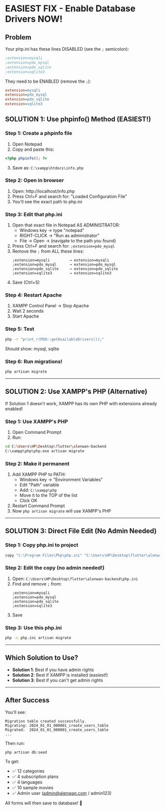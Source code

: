 # EASIEST FIX - Enable Database Drivers NOW!

## Problem
Your php.ini has these lines DISABLED (see the `;` semicolon):
```ini
;extension=mysqli
;extension=pdo_mysql
;extension=pdo_sqlite
;extension=sqlite3
```

They need to be ENABLED (remove the `;`):
```ini
extension=mysqli
extension=pdo_mysql
extension=pdo_sqlite
extension=sqlite3
```

## SOLUTION 1: Use phpinfo() Method (EASIEST!)

### Step 1: Create a phpinfo file
1. Open Notepad
2. Copy and paste this:
```php
<?php phpinfo(); ?>
```
3. Save as: `C:\xampp\htdocs\info.php`

### Step 2: Open in browser
1. Open: http://localhost/info.php
2. Press Ctrl+F and search for: "Loaded Configuration File"
3. You'll see the exact path to php.ini

### Step 3: Edit that php.ini
1. Open that exact file in Notepad AS ADMINISTRATOR:
   - Windows key → type "notepad"
   - RIGHT-CLICK → "Run as administrator"
   - File → Open → (navigate to the path you found)
2. Press Ctrl+F and search for: `;extension=pdo_mysql`
3. Remove the `;` from ALL these lines:
   ```
   ;extension=mysqli         → extension=mysqli
   ;extension=pdo_mysql      → extension=pdo_mysql
   ;extension=pdo_sqlite     → extension=pdo_sqlite
   ;extension=sqlite3        → extension=sqlite3
   ```
4. Save (Ctrl+S)

### Step 4: Restart Apache
1. XAMPP Control Panel → Stop Apache
2. Wait 2 seconds
3. Start Apache

### Step 5: Test
```bash
php -r "print_r(PDO::getAvailableDrivers());"
```
Should show: mysql, sqlite

### Step 6: Run migrations!
```bash
php artisan migrate
```

---

## SOLUTION 2: Use XAMPP's PHP (Alternative)

If Solution 1 doesn't work, XAMPP has its own PHP with extensions already enabled!

### Step 1: Use XAMPP's PHP
1. Open Command Prompt
2. Run:
```bash
cd C:\Users\HP\Desktop\flutter\alenwan-backend
C:\xampp\php\php.exe artisan migrate
```

### Step 2: Make it permanent
1. Add XAMPP PHP to PATH:
   - Windows key → "Environment Variables"
   - Edit "Path" variable
   - Add: `C:\xampp\php`
   - Move it to the TOP of the list
   - Click OK
2. Restart Command Prompt
3. Now `php artisan migrate` will use XAMPP's PHP

---

## SOLUTION 3: Direct File Edit (No Admin Needed)

### Step 1: Copy php.ini to project
```bash
copy "C:\Program Files\Php\php.ini" "C:\Users\HP\Desktop\flutter\alenwan-backend\php.ini"
```

### Step 2: Edit the copy (no admin needed!)
1. Open: `C:\Users\HP\Desktop\flutter\alenwan-backend\php.ini`
2. Find and remove `;` from:
   ```
   ;extension=mysqli
   ;extension=pdo_mysql
   ;extension=pdo_sqlite
   ;extension=sqlite3
   ```
3. Save

### Step 3: Use this php.ini
```bash
php -c php.ini artisan migrate
```

---

## Which Solution to Use?

- **Solution 1**: Best if you have admin rights
- **Solution 2**: Best if XAMPP is installed (easiest!)
- **Solution 3**: Best if you can't get admin rights

---

## After Success

You'll see:
```
Migration table created successfully.
Migrating: 2024_01_01_000001_create_users_table
Migrated:  2024_01_01_000001_create_users_table
...
```

Then run:
```bash
php artisan db:seed
```

To get:
- ✅ 12 categories
- ✅ 4 subscription plans
- ✅ 4 languages
- ✅ 10 sample movies
- ✅ Admin user (admin@alenwan.com / admin123)

All forms will then save to database! 🎉
